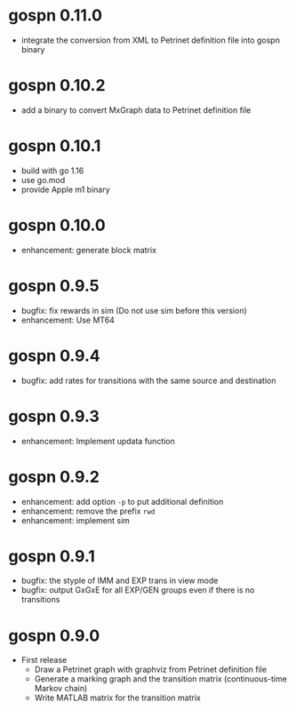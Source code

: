 # gospn 0.11.0

- integrate the conversion from XML to Petrinet definition file into gospn binary

# gospn 0.10.2

- add a binary to convert MxGraph data to Petrinet definition file

# gospn 0.10.1

- build with go 1.16
- use go.mod
- provide Apple m1 binary

# gospn 0.10.0

- enhancement: generate block matrix

# gospn 0.9.5

- bugfix: fix rewards in sim (Do not use sim before this version)
- enhancement: Use MT64

# gospn 0.9.4

- bugfix: add rates for transitions with the same source and destination

# gospn 0.9.3

- enhancement: Implement updata function

# gospn 0.9.2

- enhancement: add option `-p` to put additional definition
- enhancement: remove the prefix `rwd`
- enhancement: implement sim

# gospn 0.9.1

- bugfix: the styple of IMM and EXP trans in view mode
- bugfix: output GxGxE for all EXP/GEN groups even if there is no transitions

# gospn 0.9.0

- First release
    - Draw a Petrinet graph with graphviz from Petrinet definition file
    - Generate a marking graph and the transition matrix (continuous-time Markov chain)
    - Write MATLAB matrix for the transition matrix
